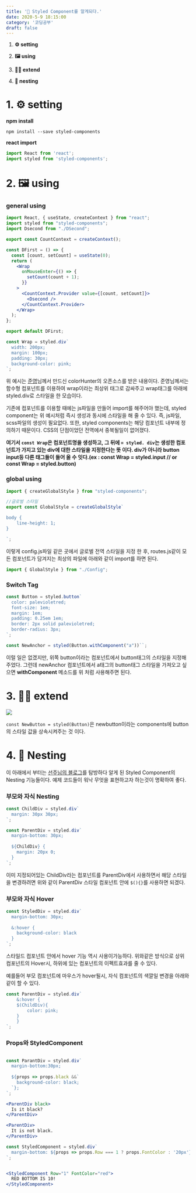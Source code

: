 ```yaml
---
title: '🎨 Styled Component를 알게되다.'
date: 2020-5-9 18:15:00
category: '코딩공부'
draft: false
---
```




1. **⚙️ setting**

2. **🖼 using**
3. **🤸‍♂️ extend**
4. **🐧 nesting**



# 1. ⚙️ setting

**npm install**

```
npm install --save styled-components
```



**react import**

```jsx
import React from 'react';
import styled from 'styled-components';
```



# 2. 🖼 using



### **general using**

```jsx
import React, { useState, createContext } from "react";
import styled from "styled-components";
import Dsecond from "./DSecond";

export const CountContext = createContext();

const DFirst = () => {
  const [count, setCount] = useState(0);
  return (
    <Wrap
      onMouseEnter={() => {
        setCount(count + 1);
      }}
    >
      <CountContext.Provider value={[count, setCount]}>
        <Dsecond />
      </CountContext.Provider>
    </Wrap>
  );
};

export default DFirst;

const Wrap = styled.div`
  width: 200px;
  margin: 100px;
  padding: 30px;
  background-color: pink;
`;
```

위 예시는 [준영](https://velog.io/@jjunn0)님께서 만드신 colorHunter의 오픈소스를 받은 내용이다. 준영님께서는 함수형 컴포넌트를 이용하여 wrap이라는 최상위 태그로 감싸주고 wrap태그를 아래에 styled.div로 스타일을 한 모습이다.

기존에 컴포넌트를 이용할 때에는 js파일을 만들어 import를 해주어야 했는데, styled component는 위 예시처럼 즉시 생성과 동시에 스타일을 해 줄 수 있다. 즉, js파일, scss파일의 생성이 필요없다. 또한, styled components는 해당 컴포넌트 내부에 정의하기 때문이다. CSS의 단점이었던 전역에서 중복될일이 없어졌다.

**여기서 `const Wrap`은 컴포넌트명을 생성하고, 그 뒤에 `= styled. div`는 생성한 컴포넌트가 가지고 있는 div에 대한 스타일을 지정한다는 뜻 이다. div가 아니라 button input등 다른 태그들이 들어 올 수 잇다.(ex : const Wrap = styled.input // or const Wrap = styled.button)**



### **global using**

```jsx
import { createGlobalStyle } from "styled-components";

//글로벌 스타일
export const GlobalStyle = createGlobalStyle`

body {
	line-height: 1;
}

`;
```

이렇게 config.js파일 같은 곳에서 글로벌 전역 스타일을 지정 한 후, routes.js같이 모든 컴포넌트가 담겨지는 최상의 파일에 아래와 같이 import를 하면 된다.

```jsx
import { GlobalStyle } from "./Config";
```



### Switch Tag

```jsx
const Button = styled.button`
  color: palevioletred;
  font-size: 1em;
  margin: 1em;
  padding: 0.25em 1em;
  border: 2px solid palevioletred;
  border-radius: 3px;
`;

const NewAnchor = styled(Button.withComponent("a"))``;
```

이럴 일은 없겠지만, 위쪽 button이라는 컴포넌트에서 button태그의 스타일을 지정해주었다. 그런데 newAnchor 컴포넌트에서 a태그의 button태그 스타일을 가져오고 싶으면 **withComponent** 메소드를 위 처럼 사용해주면 된다.



# 3. 🤸‍♂️ extend

<img src="../images/styledComponent/example.jpg">

`const NewButton = styled(Button)`은 newbutton이라는 components에 button의 스타일 값을 상속시켜주는 것 이다.



# 4. 🐧 Nesting

이 아래에서 부터는 [선주님의 블로그](https://www.notion.so/5da80ee9c0e54a58b1aad36f5fc8f76c?v=1beef789fc0d4dba970f74ca5be823bf&p=eb72d4ec0a30498e957704acdbb8bb50)를 탐방하다 알게 된 Styled Component의 Nesting 기능들이다. 예제 코드들이 워낙 무엇을 표현하고자 하는것이 명확하여 좋다.



### 부모와 자식 Nesting

```jsx
const ChildDiv = styled.div`
  margin: 30px 30px;
`;

const ParentDiv = styled.div`
  margin-bottom: 30px;
  
  ${ChildDiv} {
    margin: 20px 0;
  }
`;
```

이미 지정되어있는 ChildDiv라는 컴포넌트를 ParentDiv에서 사용하면서 해당 스타일을 변경하려면 위와 같이 ParentDiv 스타일 컴포넌트 안에 `$(){}`를 사용하면 되겠다.



### 부모와 자식 Hover

```jsx
const StyledDiv = styled.div`
  margin-bottom: 30px;
  
  &:hover {
    background-color: black
  }
`;
```

스타일드 컴포넌트 안에서 hover 기능 역시 사용이가능하다. 위와같은 방식으로 상위 컴포넌트의 Hover시, 하위에 있는 컴포넌트의 이펙트효과를 줄 수 있다.

예를들어 부모 컴포넌트에 마우스가 hover될시, 자식 컴포넌트의 색깔일 변경을 아래와 같이 할 수 있다.

```jsx
const ParentDiv = styled.div`
	&:hover {
	$(ChildDiv){
		color: pink;
	}
	}
`;
```



### Props와 StyledComponent

```jsx

const ParantDiv = styled.div`
  margin-bottom:30px;
  
  ${props => props.black &&`
    background-color: black;
  `};
`;

<ParentDiv black>
  Is it black?
</ParentDiv>

<ParentDiv>
  It is not black.
</ParentDiv>
```



```jsx
const StyledComponent = styled.div`
  margin-bottom: ${props => props.Row === 1 ? props.FontColor : '20px'};
`;


<StyledComponent Row="1" FontColor="red">
  RED BOTTOM IS 10!
</StyledComponent>
```

